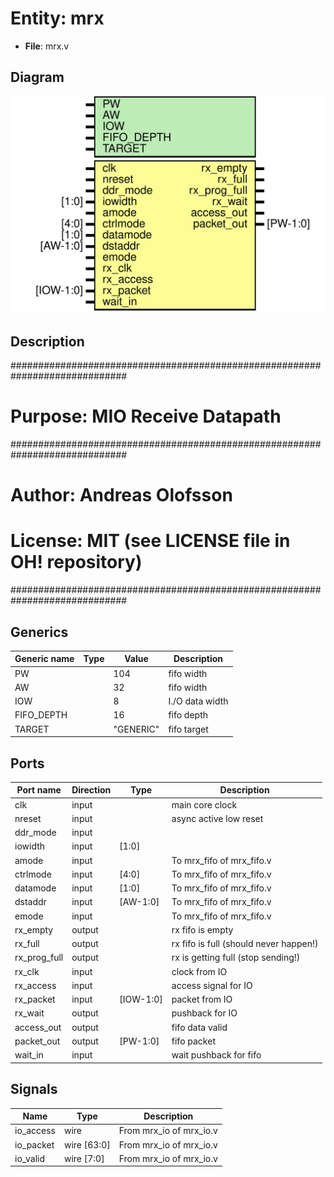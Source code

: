 # Entity: mrx

- **File**: mrx.v
## Diagram

![Diagram](mrx.svg "Diagram")
## Description

#############################################################################
# Purpose: MIO Receive Datapath                                             #
#############################################################################
# Author:   Andreas Olofsson                                                #
# License:  MIT (see LICENSE file in OH! repository)                        # 
#############################################################################

## Generics

| Generic name | Type | Value     | Description       |
| ------------ | ---- | --------- | ----------------- |
| PW           |      | 104       |  fifo width       |
| AW           |      | 32        |  fifo width       |
| IOW          |      | 8         |  I./O data width  |
| FIFO_DEPTH   |      | 16        |  fifo depth       |
| TARGET       |      | "GENERIC" |  fifo target      |
## Ports

| Port name    | Direction | Type      | Description                            |
| ------------ | --------- | --------- | -------------------------------------- |
| clk          | input     |           | main core clock                        |
| nreset       | input     |           | async active low reset                 |
| ddr_mode     | input     |           |                                        |
| iowidth      | input     | [1:0]     |                                        |
| amode        | input     |           | To mrx_fifo of mrx_fifo.v              |
| ctrlmode     | input     | [4:0]     | To mrx_fifo of mrx_fifo.v              |
| datamode     | input     | [1:0]     | To mrx_fifo of mrx_fifo.v              |
| dstaddr      | input     | [AW-1:0]  | To mrx_fifo of mrx_fifo.v              |
| emode        | input     |           | To mrx_fifo of mrx_fifo.v              |
| rx_empty     | output    |           | rx fifo is empty                       |
| rx_full      | output    |           | rx fifo is full (should never happen!) |
| rx_prog_full | output    |           | rx is getting full (stop sending!)     |
| rx_clk       | input     |           | clock from IO                          |
| rx_access    | input     |           | access signal for IO                   |
| rx_packet    | input     | [IOW-1:0] | packet from IO                         |
| rx_wait      | output    |           | pushback for IO                        |
| access_out   | output    |           | fifo data valid                        |
| packet_out   | output    | [PW-1:0]  | fifo packet                            |
| wait_in      | input     |           | wait pushback for fifo                 |
## Signals

| Name      | Type        | Description              |
| --------- | ----------- | ------------------------ |
| io_access | wire        | From mrx_io of mrx_io.v  |
| io_packet | wire [63:0] | From mrx_io of mrx_io.v  |
| io_valid  | wire [7:0]  | From mrx_io of mrx_io.v  |
